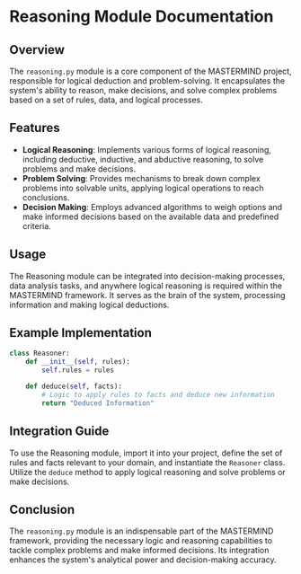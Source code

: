 
# Reasoning Module Documentation

## Overview
The `reasoning.py` module is a core component of the MASTERMIND project, responsible for logical deduction and problem-solving. It encapsulates the system's ability to reason, make decisions, and solve complex problems based on a set of rules, data, and logical processes.

## Features
- **Logical Reasoning**: Implements various forms of logical reasoning, including deductive, inductive, and abductive reasoning, to solve problems and make decisions.
- **Problem Solving**: Provides mechanisms to break down complex problems into solvable units, applying logical operations to reach conclusions.
- **Decision Making**: Employs advanced algorithms to weigh options and make informed decisions based on the available data and predefined criteria.

## Usage
The Reasoning module can be integrated into decision-making processes, data analysis tasks, and anywhere logical reasoning is required within the MASTERMIND framework. It serves as the brain of the system, processing information and making logical deductions.

## Example Implementation
```python
class Reasoner:
    def __init__(self, rules):
        self.rules = rules

    def deduce(self, facts):
        # Logic to apply rules to facts and deduce new information
        return "Deduced Information"
```

## Integration Guide
To use the Reasoning module, import it into your project, define the set of rules and facts relevant to your domain, and instantiate the `Reasoner` class. Utilize the `deduce` method to apply logical reasoning and solve problems or make decisions.

## Conclusion
The `reasoning.py` module is an indispensable part of the MASTERMIND framework, providing the necessary logic and reasoning capabilities to tackle complex problems and make informed decisions. Its integration enhances the system's analytical power and decision-making accuracy.
